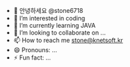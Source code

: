 - 👋 안녕하세요 @stone6718
- 👀 I’m interested in coding
- 🌱 I’m currently learning JAVA
- 💞️ I’m looking to collaborate on ...
- 📫 How to reach me stone@knetsoft.kr
- 😄 Pronouns: ...
- ⚡ Fun fact: ...

<!---
stone7167/stone7167 is a ✨ special ✨ repository because its `README.md` (this file) appears on your GitHub profile.
You can click the Preview link to take a look at your changes.
--->
